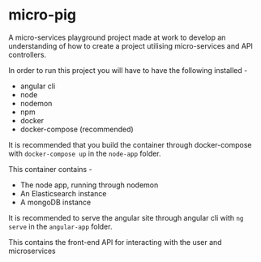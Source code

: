 # micro-pig

A micro-services playground project made at work to develop an understanding of how to create a project utilising micro-services and API controllers.

In order to run this project you will have to have the following installed -

- angular cli
- node
- nodemon
- npm
- docker
- docker-compose (recommended)

It is recommended that you build the container through docker-compose with ```docker-compose up``` in the `node-app` folder.

This container contains -

- The node app, running through nodemon
- An Elasticsearch instance
- A mongoDB instance 

It is recommended to serve the angular site through angular cli with ``ng serve`` in the `angular-app` folder.

This contains the front-end API for interacting with the user and microservices
